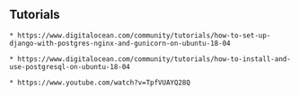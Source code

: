 ## Tutorials

    * https://www.digitalocean.com/community/tutorials/how-to-set-up-django-with-postgres-nginx-and-gunicorn-on-ubuntu-18-04

    * https://www.digitalocean.com/community/tutorials/how-to-install-and-use-postgresql-on-ubuntu-18-04

    * https://www.youtube.com/watch?v=TpfVUAYQ28Q
